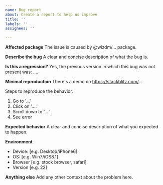 ```yaml
---
name: Bug report
about: Create a report to help us improve
title: ''
labels: ''
assignees: ''

---
```


**Affected package**
The issue is caused by @wizdm/... package.

**Describe the bug**
A clear and concise description of what the bug is.

**Is this a regression?**
Yes, the previous version in which this bug was not present was: ....

**Minimal reproduction**
There's a demo on https://stackblitz.com/... 
 

Steps to reproduce the behavior:
1. Go to '...'
2. Click on '....'
3. Scroll down to '....'
4. See error

**Expected behavior**
A clear and concise description of what you expected to happen.

**Environment**
 - Device: [e.g. Desktop/iPhone6]
 - OS: [e.g. Win7/iOS8.1]
 - Browser [e.g. stock browser, safari]
 - Version [e.g. 22]

**Anything else**
Add any other context about the problem here.
